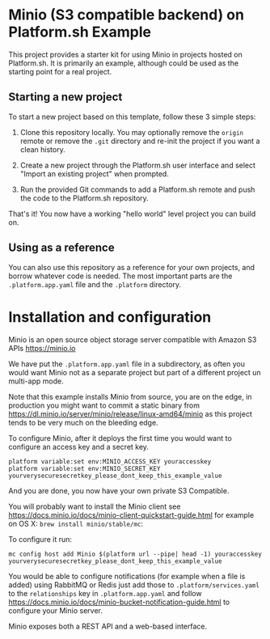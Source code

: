 # Minio (S3 compatible backend) on Platform.sh Example

This project provides a starter kit for using Minio in projects hosted on Platform.sh. It is primarily an example, although could be used as the starting point for a real project.

## Starting a new project

To start a new project based on this template, follow these 3 simple steps:

1. Clone this repository locally.  You may optionally remove the `origin` remote or remove the `.git` directory and re-init the project if you want a clean history.
 
2. Create a new project through the Platform.sh user interface and select "Import an existing project" when prompted.

3. Run the provided Git commands to add a Platform.sh remote and push the code to the Platform.sh repository.

That's it!  You now have a working "hello world" level project you can build on.

## Using as a reference

You can also use this repository as a reference for your own projects, and borrow whatever code is needed. The most important parts are the `.platform.app.yaml` file and the `.platform` directory.


# Installation and configuration

Minio is an open source object storage server compatible with Amazon S3 APIs https://minio.io

We have put the `.platform.app.yaml` file in a subdirectory, as often you would want Minio not as a separate project but part of a different project un multi-app mode. 

Note that this example installs Minio from source, you are on the edge, in production you might want to commit a static binary from https://dl.minio.io/server/minio/release/linux-amd64/minio as this project tends to be very much on the bleeding edge.

To configure Minio, after it deploys the first time you would want to configure an access key and a secret key.

```
platform variable:set env:MINIO_ACCESS_KEY youraccesskey
platform variable:set env:MINIO_SECRET_KEY yourverysecuresecretkey_please_dont_keep_this_example_value
```
And you are done, you now have your own private S3 Compatible.
 
You will probably want to install the Minio client see https://docs.minio.io/docs/minio-client-quickstart-guide.html for example on OS X: `brew install minio/stable/mc`:

To configure it run: 

`mc config host add Minio $(platform url --pipe| head -1) youraccesskey yourverysecuresecretkey_please_dont_keep_this_example_value`

You would be able to configure notifications (for example when a file is added) using RabbitMQ or Redis just add those to `.platform/services.yaml` to the `relationships` key in `.platform.app.yaml` and follow https://docs.minio.io/docs/minio-bucket-notification-guide.html to configure your Minio server.

Minio exposes both a REST API and a web-based interface.
